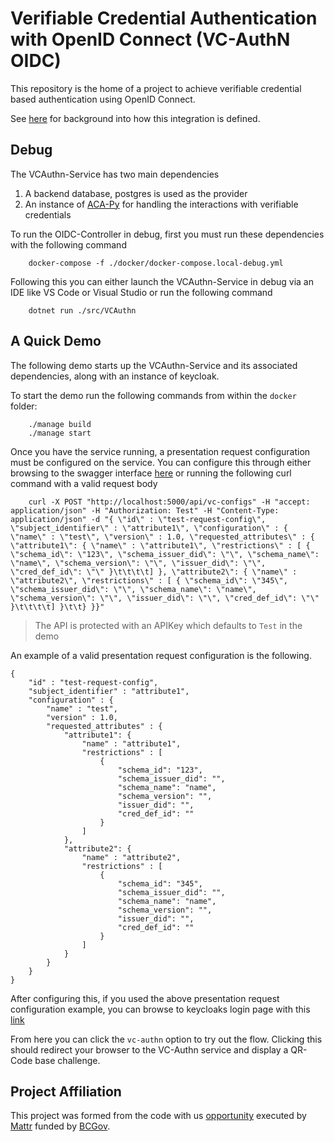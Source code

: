 # Verifiable Credential Authentication with OpenID Connect (VC-AuthN OIDC)

This repository is the home of a project to achieve verifiable credential based authentication using OpenID Connect.

See [here](/docs/README.md) for background into how this integration is defined.

## Debug

The VCAuthn-Service has two main dependencies

1. A backend database, postgres is used as the provider
2. An instance of [ACA-Py](https://github.com/hyperledger/aries-cloudagent-python) for handling the interactions with verifiable credentials

To run the OIDC-Controller in debug, first you must run these dependencies with the following command

```
    docker-compose -f ./docker/docker-compose.local-debug.yml
```

Following this you can either launch the VCAuthn-Service in debug via an IDE like VS Code or Visual Studio or run the following command

```
    dotnet run ./src/VCAuthn
```

## A Quick Demo

The following demo starts up the VCAuthn-Service and its associated dependencies, along with an instance of keycloak.

To start the demo run the following commands from within the `docker` folder:

```
    ./manage build
    ./manage start
```

Once you have the service running, a presentation request configuration must be configured on the service. You can configure this through either browsing to the swagger interface [here](http://localhost:5000) or running the following curl command with a valid request body

```
    curl -X POST "http://localhost:5000/api/vc-configs" -H "accept: application/json" -H "Authorization: Test" -H "Content-Type: application/json" -d "{ \"id\" : \"test-request-config\", \"subject_identifier\" : \"attribute1\", \"configuration\" : { \"name\" : \"test\", \"version\" : 1.0, \"requested_attributes\" : { \"attribute1\": { \"name\" : \"attribute1\", \"restrictions\" : [ { \"schema_id\": \"123\", \"schema_issuer_did\": \"\", \"schema_name\": \"name\", \"schema_version\": \"\", \"issuer_did\": \"\", \"cred_def_id\": \"\" }\t\t\t\t] }, \"attribute2\": { \"name\" : \"attribute2\", \"restrictions\" : [ { \"schema_id\": \"345\", \"schema_issuer_did\": \"\", \"schema_name\": \"name\", \"schema_version\": \"\", \"issuer_did\": \"\", \"cred_def_id\": \"\" }\t\t\t\t] }\t\t} }}"
```

> The API is protected with an APIKey which defaults to `Test` in the demo

An example of a valid presentation request configuration is the following.

```
{
    "id" : "test-request-config",
    "subject_identifier" : "attribute1",
    "configuration" : {
        "name" : "test",
        "version" : 1.0,
        "requested_attributes" : {
            "attribute1": {
                "name" : "attribute1",
                "restrictions" : [
                    {
                        "schema_id": "123",
                        "schema_issuer_did": "",
                        "schema_name": "name",
                        "schema_version": "",
                        "issuer_did": "",
                        "cred_def_id": ""
                    }
				]
            },
            "attribute2": {
                "name" : "attribute2",
                "restrictions" : [
                    {
                        "schema_id": "345",
                        "schema_issuer_did": "",
                        "schema_name": "name",
                        "schema_version": "",
                        "issuer_did": "",
                        "cred_def_id": ""
                    }
				]
            }
		}
    }
}
```

After configuring this, if you used the above presentation request configuration example, you can browse to keycloaks login page with this [link](http://localhost:8180/auth/realms/vc-authn/protocol/openid-connect/auth?client_id=security-admin-console&redirect_uri=http%3A%2F%2Flocalhost%3A8180%2Fauth%2Fadmin%2Fmaster%2Fconsole%2F%23%2Frealms%2Fvc-authn%2Fidentity-provider-settings&state=f0bfe2a2-a9b3-42dc-a84b-cb50e88055eb&response_mode=fragment&response_type=code&scope=openid&nonce=c93d4634-e6fc-45d8-8a4c-bc9a28db56dc&pres_req_conf_id=test-request-config)

From here you can click the `vc-authn` option to try out the flow. Clicking this should redirect your browser to the VC-Authn service and display a QR-Code base challenge.

## Project Affiliation

This project was formed from the code with us [opportunity](https://www.bcdevexchange.org/opportunities/cwu/opp-create-a-red-hat-keycloak-identity-provider--idp--capable-of-processing-verifiable-credentials-using-decentralized-identity-technology-created-by-bc-gov-to-authorize-access-to-a-bc-government-digital-service-) executed by [Mattr](https://mattr.global) funded by [BCGov](https://www2.gov.bc.ca/).
